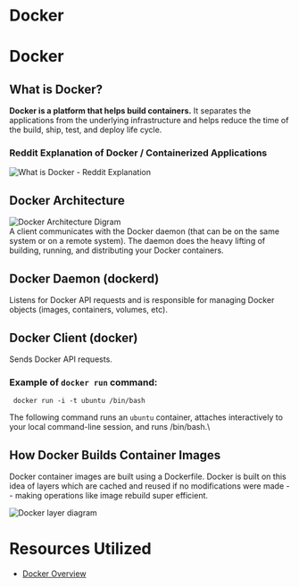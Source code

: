 # Docker

# Docker
## What is Docker?
**Docker is a platform that helps build containers.** It separates the applications from the underlying infrastructure and helps reduce the time of the build, ship, test, and deploy life cycle.

### Reddit Explanation of Docker / Containerized Applications
![What is Docker - Reddit Explanation](https://i.imgur.com/pUrjDeL.png)

## Docker Architecture
![Docker Architecture Digram](https://i.imgur.com/IUvgj43.png)  
A client communicates with the Docker daemon (that can be on the same system or on a remote system). The daemon does the heavy lifting of building, running, and distributing your Docker containers.  

## Docker Daemon (dockerd)
Listens for Docker API requests and is responsible for managing Docker objects (images, containers, volumes, etc).
## Docker Client (docker)
Sends Docker API requests.  
  
### Example of `docker run` command:
```
 docker run -i -t ubuntu /bin/bash
``` 
The following command runs an `ubuntu` container, attaches interactively to your local command-line session, and runs /bin/bash.\

## How Docker Builds Container Images
Docker container images are built using a Dockerfile. Docker is built on this idea of layers which are cached and reused if no modifications were made -- making operations like image rebuild super efficient.

![Docker layer diagram](https://i.imgur.com/4EJEuxI.png)
# Resources Utilized
* [Docker Overview](https://docs.docker.com/get-started/overview/)  